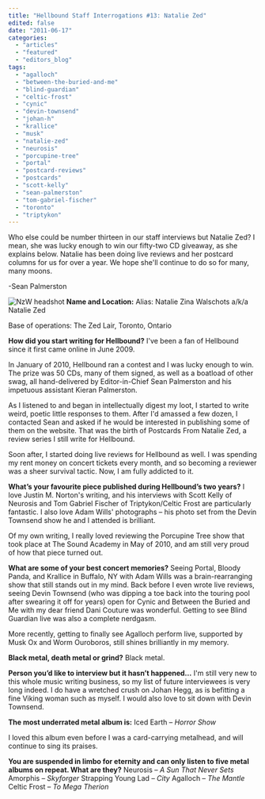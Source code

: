 ```yaml
---
title: "Hellbound Staff Interrogations #13: Natalie Zed"
edited: false
date: "2011-06-17"
categories:
  - "articles"
  - "featured"
  - "editors_blog"
tags:
  - "agalloch"
  - "between-the-buried-and-me"
  - "blind-guardian"
  - "celtic-frost"
  - "cynic"
  - "devin-townsend"
  - "johan-h"
  - "krallice"
  - "musk"
  - "natalie-zed"
  - "neurosis"
  - "porcupine-tree"
  - "portal"
  - "postcard-reviews"
  - "postcards"
  - "scott-kelly"
  - "sean-palmerston"
  - "tom-gabriel-fischer"
  - "toronto"
  - "triptykon"
---
```


Who else could be number thirteen in our staff interviews but Natalie Zed? I mean, she was lucky enough to win our fifty-two CD giveaway, as she explains below. Natalie has been doing live reviews and her postcard columns for us for over a year. We hope she'll continue to do so for many, many moons.

\-Sean Palmerston

![](http://www.hellbound.ca/wp-content/uploads/2011/06/NzW-headshot-290x281.jpg "NzW headshot") **Name and Location:** Alias: Natalie Zina Walschots a/k/a Natalie Zed

Base of operations: The Zed Lair, Toronto, Ontario

**How did you start writing for Hellbound?** I've been a fan of Hellbound since it first came online in June 2009.

In January of 2010, Hellbound ran a contest and I was lucky enough to win. The prize was 50 CDs, many of them signed, as well as a boatload of other swag, all hand-delivered by Editor-in-Chief Sean Palmerston and his impetuous assistant Kieran Palmerston.

As I listened to and began in intellectually digest my loot, I started to write weird, poetic little responses to them. After I'd amassed a few dozen, I contacted Sean and asked if he would be interested in publishing some of them on the website. That was the birth of Postcards From Natalie Zed, a review series I still write for Hellbound.

Soon after, I started doing live reviews for Hellbound as well. I was spending my rent money on concert tickets every month, and so becoming a reviewer was a sheer survival tactic. Now, I am fully addicted to it.

**What’s your favourite piece published during Hellbound’s two years?** I love Justin M. Norton's writing, and his interviews with Scott Kelly of Neurosis and Tom Gabriel Fischer of Triptykon/Celtic Frost are particularly fantastic. I also love Adam Wills' photographs – his photo set from the Devin Townsend show he and I attended is brilliant.

Of my own writing, I really loved reviewing the Porcupine Tree show that took place at The Sound Academy in May of 2010, and am still very proud of how that piece turned out.

**What are some of your best concert memories?** Seeing Portal, Bloody Panda, and Krallice in Buffalo, NY with Adam Wills was a brain-rearranging show that still stands out in my mind. Back before I even wrote live reviews, seeing Devin Townsend (who was dipping a toe back into the touring pool after swearing it off for years) open for Cynic and Between the Buried and Me with my dear friend Dani Couture was wonderful. Getting to see Blind Guardian live was also a complete nerdgasm.

More recently, getting to finally see Agalloch perform live, supported by Musk Ox and Worm Ouroboros, still shines brilliantly in my memory.

**Black metal, death metal or grind?** Black metal.

**Person you’d like to interview but it hasn’t happened…** I'm still very new to this whole music writing business, so my list of future interviewees is very long indeed. I do have a wretched crush on Johan Hegg, as is befitting a fine Viking woman such as myself. I would also love to sit down with Devin Townsend.

**The most underrated metal album is:** Iced Earth – _Horror Show_

I loved this album even before I was a card-carrying metalhead, and will continue to sing its praises.

**You are suspended in limbo for eternity and can only listen to five metal albums on repeat. What are they?** Neurosis – _A Sun That Never Sets_ Amorphis – _Skyforger_ Strapping Young Lad – _City_ Agalloch – _The Mantle_ Celtic Frost – _To Mega Therion_
